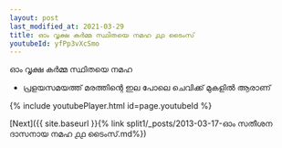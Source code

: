 ```yaml
---
layout: post
last_modified_at: 2021-03-29
title: ഓം വൃക്ഷ കർമ്മ സ്ഥിതയെ നമഹ ൧൧ ടൈംസ്
youtubeId: yfPp3vXcSmo
---
```

 
 
 ഓം വൃക്ഷ കർമ്മ സ്ഥിതയെ നമഹ 
 
 -  പ്രളയസമയത്ത് മരത്തിന്റെ ഇല പോലെ ചെവിക്ക് മുകളിൽ ആരാണ് 
 
  
 
  
 
 
 
 
 
 


{% include youtubePlayer.html id=page.youtubeId %}
 
[Next]({{ site.baseurl }}{% link  split1/_posts/2013-03-17-ഓം സതീശന ദാസനായ നമഹ ൧൧ ടൈംസ്.md%})
 
